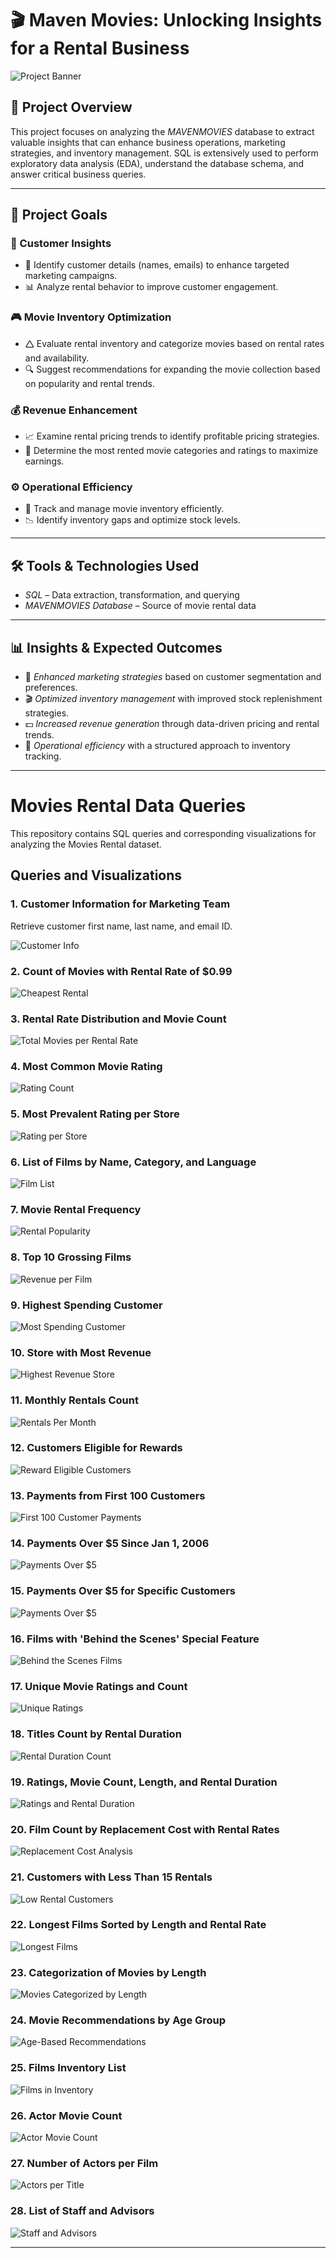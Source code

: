 # 🎬 Maven Movies: Unlocking Insights for a Rental Business

![Project Banner](https://github.com/Sayali821/Mavenmovies/blob/200eb076804152c5e1ba46638a60a3a5d01c34c1/banner.jpg)

## 📌 Project Overview
This project focuses on analyzing the *MAVENMOVIES* database to extract valuable insights that can enhance business operations, marketing strategies, and inventory management. SQL is extensively used to perform exploratory data analysis (EDA), understand the database schema, and answer critical business queries.


---

## 🎯 Project Goals

### 🛒 Customer Insights

- 📌 Identify customer details (names, emails) to enhance targeted marketing campaigns.
- 📊 Analyze rental behavior to improve customer engagement.

### 🎮 Movie Inventory Optimization

- 🛆 Evaluate rental inventory and categorize movies based on rental rates and availability.
- 🔍 Suggest recommendations for expanding the movie collection based on popularity and rental trends.

### 💰 Revenue Enhancement

- 📈 Examine rental pricing trends to identify profitable pricing strategies.
- 🎥 Determine the most rented movie categories and ratings to maximize earnings.

### ⚙️ Operational Efficiency

- 📌 Track and manage movie inventory efficiently.
- 📉 Identify inventory gaps and optimize stock levels.

---

## 🛠️ Tools & Technologies Used
- *SQL* – Data extraction, transformation, and querying
- *MAVENMOVIES Database* – Source of movie rental data

---

## 📊 Insights & Expected Outcomes
- 📢 *Enhanced marketing strategies* based on customer segmentation and preferences.
- 🎬 *Optimized inventory management* with improved stock replenishment strategies.
- 💵 *Increased revenue generation* through data-driven pricing and rental trends.
- 📌 *Operational efficiency* with a structured approach to inventory tracking.

---

# Movies Rental Data Queries

This repository contains SQL queries and corresponding visualizations for analyzing the Movies Rental dataset.

## Queries and Visualizations

### 1. Customer Information for Marketing Team
Retrieve customer first name, last name, and email ID.

![Customer Info](https://github.com/2424-sys/maven_movies_rental/blob/main/Code_output/1.png)

### 2. Count of Movies with Rental Rate of $0.99
![Cheapest Rental](https://github.com/2424-sys/maven_movies_rental/blob/main/Code_output/2.png)

### 3. Rental Rate Distribution and Movie Count
![Total Movies per Rental Rate](https://github.com/2424-sys/maven_movies_rental/blob/main/Code_output/3.png)

### 4. Most Common Movie Rating
![Rating Count](https://github.com/2424-sys/maven_movies_rental/blob/main/Code_output/4.png)

### 5. Most Prevalent Rating per Store
![Rating per Store](https://github.com/2424-sys/maven_movies_rental/blob/main/Code_output/5.png)

### 6. List of Films by Name, Category, and Language
![Film List](https://github.com/2424-sys/maven_movies_rental/blob/main/Code_output/6.png)

### 7. Movie Rental Frequency
![Rental Popularity](https://github.com/2424-sys/maven_movies_rental/blob/main/Code_output/7.png)

### 8. Top 10 Grossing Films
![Revenue per Film](https://github.com/2424-sys/maven_movies_rental/blob/main/Code_output/8.png)

### 9. Highest Spending Customer
![Most Spending Customer](https://github.com/2424-sys/maven_movies_rental/blob/main/Code_output/9.png)

### 10. Store with Most Revenue
![Highest Revenue Store](https://github.com/2424-sys/maven_movies_rental/blob/main/Code_output/10.png)

### 11. Monthly Rentals Count
![Rentals Per Month](https://github.com/2424-sys/maven_movies_rental/blob/main/Code_output/11.png)

### 12. Customers Eligible for Rewards
![Reward Eligible Customers](https://github.com/2424-sys/maven_movies_rental/blob/main/Code_output/12.png)

### 13. Payments from First 100 Customers
![First 100 Customer Payments](https://github.com/2424-sys/maven_movies_rental/blob/main/Code_output/13.png)

### 14. Payments Over $5 Since Jan 1, 2006
![Payments Over $5](https://github.com/2424-sys/maven_movies_rental/blob/main/Code_output/14.png)

### 15. Payments Over $5 for Specific Customers
![Payments Over $5](https://github.com/2424-sys/maven_movies_rental/blob/main/Code_output/15.png)

### 16. Films with 'Behind the Scenes' Special Feature
![Behind the Scenes Films](https://github.com/2424-sys/maven_movies_rental/blob/main/Code_output/16.png)

### 17. Unique Movie Ratings and Count
![Unique Ratings](https://github.com/2424-sys/maven_movies_rental/blob/main/Code_output/17.png)

### 18. Titles Count by Rental Duration
![Rental Duration Count](https://github.com/2424-sys/maven_movies_rental/blob/main/Code_output/18.png)

### 19. Ratings, Movie Count, Length, and Rental Duration
![Ratings and Rental Duration](https://github.com/2424-sys/maven_movies_rental/blob/main/Code_output/19.png)

### 20. Film Count by Replacement Cost with Rental Rates
![Replacement Cost Analysis](https://github.com/2424-sys/maven_movies_rental/blob/main/Code_output/20.png)

### 21. Customers with Less Than 15 Rentals
![Low Rental Customers](https://github.com/2424-sys/maven_movies_rental/blob/main/Code_output/21.png)

### 22. Longest Films Sorted by Length and Rental Rate
![Longest Films](https://github.com/2424-sys/maven_movies_rental/blob/main/Code_output/22.png)

### 23. Categorization of Movies by Length
![Movies Categorized by Length](https://github.com/2424-sys/maven_movies_rental/blob/main/Code_output/23.png)

### 24. Movie Recommendations by Age Group
![Age-Based Recommendations](https://github.com/2424-sys/maven_movies_rental/blob/main/Code_output/24.png)

### 25. Films Inventory List
![Films in Inventory](https://github.com/2424-sys/maven_movies_rental/blob/main/Code_output/25.png)

### 26. Actor Movie Count
![Actor Movie Count](https://github.com/2424-sys/maven_movies_rental/blob/main/Code_output/26.png)

### 27. Number of Actors per Film
![Actors per Title](https://github.com/2424-sys/maven_movies_rental/blob/main/Code_output/27.png)

### 28. List of Staff and Advisors
![Staff and Advisors](https://github.com/2424-sys/maven_movies_rental/blob/main/Code_output/28.png)

---
